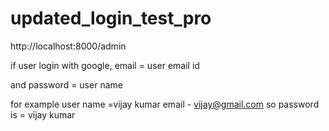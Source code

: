 # updated_login_test_pro
http://localhost:8000/admin



if user login with google,
email = user email id

and 
password = user name

for example user name =vijay kumar
email - vijay@gmail.com
so password is = vijay kumar
